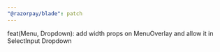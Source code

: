 ```yaml
---
"@razorpay/blade": patch
---
```


feat(Menu, Dropdown): add width props on MenuOverlay and allow it in SelectInput Dropdown
